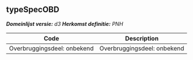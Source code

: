 ## typeSpecOBD

*__Domeinlijst versie:__ d3*
*__Herkomst definitie:__ PNH*

|__Code__ |__Description__	|
|	---	|	---	|
| Overbruggingsdeel: onbekend | Overbruggingsdeel: onbekend |
